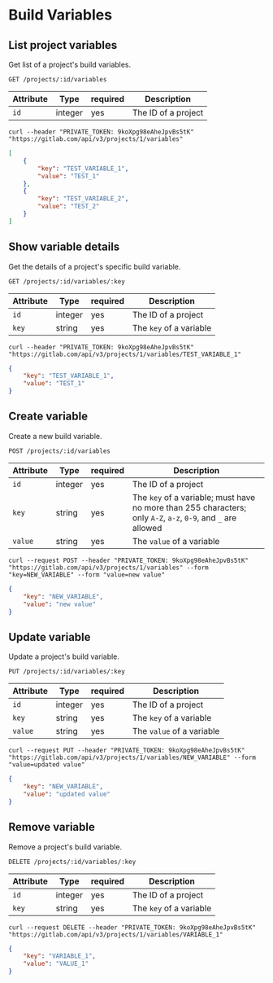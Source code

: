 # Build Variables

## List project variables

Get list of a project's build variables.

```
GET /projects/:id/variables
```

| Attribute | Type    | required | Description         |
|-----------|---------|----------|---------------------|
| `id`      | integer | yes      | The ID of a project |

```
curl --header "PRIVATE_TOKEN: 9koXpg98eAheJpvBs5tK" "https://gitlab.com/api/v3/projects/1/variables"
```

```json
[
    {
        "key": "TEST_VARIABLE_1",
        "value": "TEST_1"
    },
    {
        "key": "TEST_VARIABLE_2",
        "value": "TEST_2"
    }
]
```

## Show variable details

Get the details of a project's specific build variable.

```
GET /projects/:id/variables/:key
```

| Attribute | Type    | required | Description           |
|-----------|---------|----------|-----------------------|
| `id`      | integer | yes      | The ID of a project   |
| `key`     | string  | yes      | The `key` of a variable |

```
curl --header "PRIVATE_TOKEN: 9koXpg98eAheJpvBs5tK" "https://gitlab.com/api/v3/projects/1/variables/TEST_VARIABLE_1"
```

```json
{
    "key": "TEST_VARIABLE_1",
    "value": "TEST_1"
}
```

## Create variable

Create a new build variable.

```
POST /projects/:id/variables
```

| Attribute | Type    | required | Description           |
|-----------|---------|----------|-----------------------|
| `id`      | integer | yes      | The ID of a project   |
| `key`     | string  | yes      | The `key` of a variable; must have no more than 255 characters; only `A-Z`, `a-z`, `0-9`, and `_` are allowed |
| `value`   | string  | yes      | The `value` of a variable |

```
curl --request POST --header "PRIVATE_TOKEN: 9koXpg98eAheJpvBs5tK" "https://gitlab.com/api/v3/projects/1/variables" --form "key=NEW_VARIABLE" --form "value=new value"
```

```json
{
    "key": "NEW_VARIABLE",
    "value": "new value"
}
```

## Update variable

Update a project's build variable.

```
PUT /projects/:id/variables/:key
```

| Attribute | Type    | required | Description             |
|-----------|---------|----------|-------------------------|
| `id`      | integer | yes      | The ID of a project     |
| `key`     | string  | yes      | The `key` of a variable   |
| `value`   | string  | yes      | The `value` of a variable |

```
curl --request PUT --header "PRIVATE_TOKEN: 9koXpg98eAheJpvBs5tK" "https://gitlab.com/api/v3/projects/1/variables/NEW_VARIABLE" --form "value=updated value"
```

```json
{
    "key": "NEW_VARIABLE",
    "value": "updated value"
}
```

## Remove variable

Remove a project's build variable.

```
DELETE /projects/:id/variables/:key
```

| Attribute | Type    | required | Description             |
|-----------|---------|----------|-------------------------|
| `id`      | integer | yes      | The ID of a project     |
| `key`     | string  | yes      | The `key` of a variable |

```
curl --request DELETE --header "PRIVATE_TOKEN: 9koXpg98eAheJpvBs5tK" "https://gitlab.com/api/v3/projects/1/variables/VARIABLE_1"
```

```json
{
    "key": "VARIABLE_1",
    "value": "VALUE_1"
}
```
